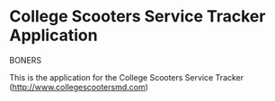 # College Scooters Service Tracker Application

BONERS

This is the application for the College Scooters Service Tracker (http://www.collegescootersmd.com)